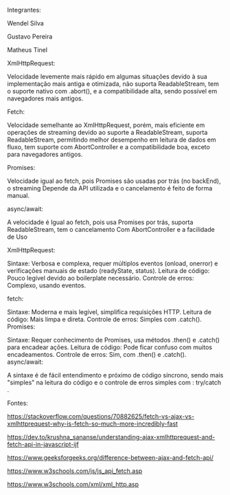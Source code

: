 Integrantes:

Wendel Silva

Gustavo Pereira

Matheus Tinel

XmlHttpRequest:

Velocidade levemente mais rápido em algumas situações devido à sua implementação mais antiga e otimizada, não suporta ReadableStream, tem o suporte nativo com .abort(), e a compatibilidade alta, sendo possível em navegadores mais antigos.

Fetch:

Velocidade semelhante ao XmlHttpRequest, porém, mais eficiente em operações de streaming devido ao suporte a ReadableStream, suporta ReadableStream, permitindo melhor desempenho em leitura de dados em fluxo, tem suporte com AbortController e a compatibilidade boa, exceto para navegadores antigos.

Promises:

Velocidade igual ao fetch, pois Promises são usadas por trás (no backEnd), o streaming Depende da API utilizada e o cancelamento é feito de forma manual.

async/await:

A velocidade é Igual ao fetch, pois usa Promises por trás, suporta ReadableStream, tem o cancelamento Com AbortController e a facilidade de Uso

XmlHttpRequest:

Sintaxe: Verbosa e complexa, requer múltiplos eventos (onload, onerror) e verificações manuais de estado (readyState, status).
Leitura de código: Pouco legível devido ao boilerplate necessário.
Controle de erros: Complexo, usando eventos.

fetch:

Sintaxe: Moderna e mais legível, simplifica requisições HTTP.
Leitura de código: Mais limpa e direta.
Controle de erros: Simples com .catch().
Promises:

Sintaxe: Requer conhecimento de Promises, usa métodos .then() e .catch() para encadear ações.
Leitura de código: Pode ficar confuso com muitos encadeamentos.
Controle de erros: Sim, com .then() e .catch().
async/await:

A sintaxe é de fácil entendimento e próximo de código síncrono, sendo mais "simples" na leitura do código e o controle de erros simples com : try/catch .

Fontes:

https://stackoverflow.com/questions/70882625/fetch-vs-ajax-vs-xmlhttprequest-why-is-fetch-so-much-more-incredibly-fast

https://dev.to/krushna_sananse/understanding-ajax-xmlhttprequest-and-fetch-api-in-javascript-ijf

https://www.geeksforgeeks.org/difference-between-ajax-and-fetch-api/

https://www.w3schools.com/js/js_api_fetch.asp

https://www.w3schools.com/xml/xml_http.asp
